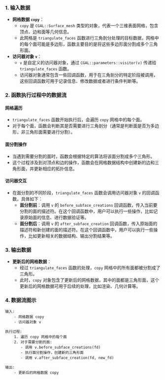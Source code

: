 ### 1. 输入数据
- **网格数据 `copy`**：
    - `copy` 是 `CGAL::Surface_mesh` 类型的对象，代表一个三维表面网格，包含顶点、边和面等几何信息。
    - 此网格是 `triangulate_faces` 函数进行三角剖分处理的目标数据，网格中的每个面可能是多边形，函数主要目的是将这些多边形面分割成多个三角形面。
- **访问器对象 `v`**：
    - `v` 是自定义的访问器对象，通过 `CGAL::parameters::visitor(v)` 传递给 `triangulate_faces` 函数。
    - 访问器对象通常包含一些回调函数，用于在三角剖分的特定阶段被调用，这些回调函数可用于记录信息、修改数据或者进行条件判断等。

### 2. 函数执行过程中的数据流
#### 网格遍历
- `triangulate_faces` 函数开始执行后，会遍历 `copy` 网格中的每个面。
- 对于每个面，函数会判断其是否需要进行三角剖分（通常是判断面是否为多边形，非三角形面需要进行分割）。

#### 面分割操作
- 当遇到需要分割的面时，函数会根据特定的算法将该面分割成多个三角形。
- 这个过程涉及到对顶点和边的操作，函数会在网格数据结构中创建新的边和三角形面，并更新相应的拓扑信息。

#### 访问器交互
- 在面分割的不同阶段，`triangulate_faces` 函数会调用访问器对象 `v` 的回调函数，具体如下：
    - **面分割前**：调用 `v` 的 `before_subface_creations` 回调函数，传入当前要分割的面的描述符。在这个回调函数中，用户可以执行一些操作，比如记录原始面的信息、进行数据验证等。
    - **面分割后**：调用 `v` 的 `after_subface_creation` 回调函数，传入原始面的描述符和新创建的面的描述符。在这个回调函数中，用户可以执行一些操作，比如更新相关的数据结构、输出分割结果等。

### 3. 输出数据
- **更新后的网格数据**：
    - 经过 `triangulate_faces` 函数的处理，`copy` 网格中的所有面都被分割成了三角形。
    - 此时，`copy` 对象包含了更新后的网格数据，其中的面都是三角形面，这个更新后的网格数据可用于后续的处理，比如渲染、几何计算等。

### 4. 数据流图示
```plaintext
输入:
    - 网格数据 copy
    - 访问器对象 v

执行过程:
    1. 遍历 copy 网格中的每个面
    2. 对于需要分割的面:
       - 调用 v.before_subface_creations(fd)
       - 执行面分割操作，创建新的三角形面
       - 调用 v.after_subface_creation(fd, new_fd)

输出:
    - 更新后的网格数据 copy
```